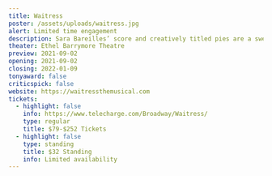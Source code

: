 ```yaml
---
title: Waitress
poster: /assets/uploads/waitress.jpg
alert: Limited time engagement
description: Sara Bareilles’ score and creatively titled pies are a sweet combination.
theater: Ethel Barrymore Theatre
preview: 2021-09-02
opening: 2021-09-02
closing: 2022-01-09
tonyaward: false
criticspick: false
website: https://waitressthemusical.com
tickets:
  - highlight: false
    info: https://www.telecharge.com/Broadway/Waitress/
    type: regular
    title: $79-$252 Tickets
  - highlight: false
    type: standing
    title: $32 Standing
    info: Limited availability
---
```

